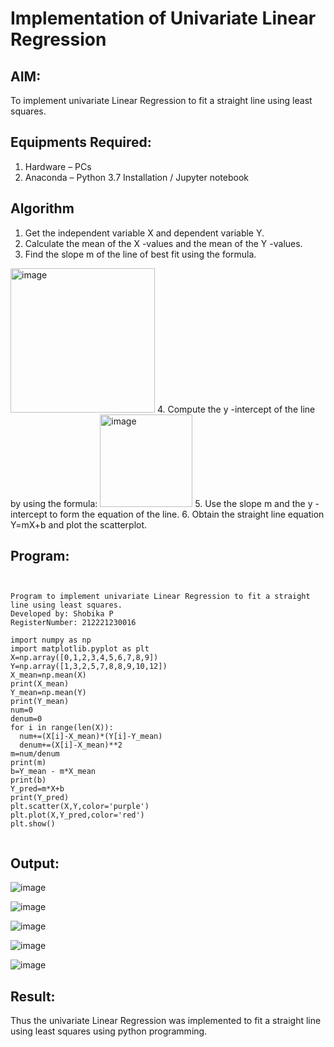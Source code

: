 # Implementation of Univariate Linear Regression
## AIM:
To implement univariate Linear Regression to fit a straight line using least squares.

## Equipments Required:
1. Hardware – PCs
2. Anaconda – Python 3.7 Installation / Jupyter notebook

## Algorithm
1. Get the independent variable X and dependent variable Y.
2. Calculate the mean of the X -values and the mean of the Y -values.
3. Find the slope m of the line of best fit using the formula. 
<img width="231" alt="image" src="https://user-images.githubusercontent.com/93026020/192078527-b3b5ee3e-992f-46c4-865b-3b7ce4ac54ad.png">
4. Compute the y -intercept of the line by using the formula:
<img width="148" alt="image" src="https://user-images.githubusercontent.com/93026020/192078545-79d70b90-7e9d-4b85-9f8b-9d7548a4c5a4.png">
5. Use the slope m and the y -intercept to form the equation of the line.
6. Obtain the straight line equation Y=mX+b and plot the scatterplot.

## Program:
```


Program to implement univariate Linear Regression to fit a straight line using least squares.
Developed by: Shobika P
RegisterNumber: 212221230016

import numpy as np
import matplotlib.pyplot as plt
X=np.array([0,1,2,3,4,5,6,7,8,9])
Y=np.array([1,3,2,5,7,8,8,9,10,12])
X_mean=np.mean(X)
print(X_mean)
Y_mean=np.mean(Y)
print(Y_mean)
num=0
denum=0
for i in range(len(X)):
  num+=(X[i]-X_mean)*(Y[i]-Y_mean)
  denum+=(X[i]-X_mean)**2
m=num/denum
print(m)
b=Y_mean - m*X_mean
print(b)
Y_pred=m*X+b
print(Y_pred)
plt.scatter(X,Y,color='purple')
plt.plot(X,Y_pred,color='red') 
plt.show() 


```

## Output:
![image](https://user-images.githubusercontent.com/94508142/204132219-cb2e8764-843b-474b-96c2-b3e17bd3ec21.png)

![image](https://user-images.githubusercontent.com/94508142/204132262-f20560b2-a46e-4fc3-9ad1-bc7ad486e9e4.png)

![image](https://user-images.githubusercontent.com/94508142/204132304-c7835331-011f-4f0c-afe6-95444baf74e1.png)


![image](https://user-images.githubusercontent.com/94508142/204132470-53d4fcf2-ce45-4d45-a3b2-209790bcee92.png)


![image](https://user-images.githubusercontent.com/94508142/204132483-20066253-3e80-4452-b7da-166ce8a5a3b2.png)





## Result:
Thus the univariate Linear Regression was implemented to fit a straight line using least squares using python programming.
